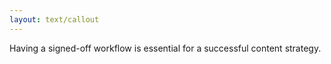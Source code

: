 ```yaml
---
layout: text/callout
---
```

Having a signed-off workflow is essential for a successful content strategy.
